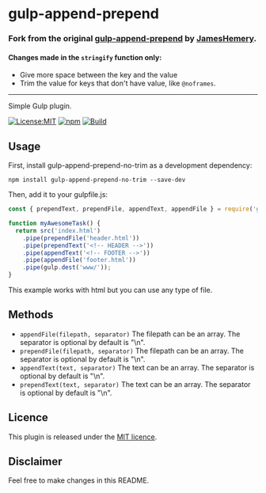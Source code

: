 # gulp-append-prepend

### Fork from the original [gulp-append-prepend](https://github.com/JamesHemery/gulp-append-prepend) by [JamesHemery](https://github.com/JamesHemery).

#### Changes made in the `stringify` function only:

- Give more space between the key and the value
- Trim the value for keys that don't have value, like `@noframes`.

---

Simple Gulp plugin.

[![License:MIT](https://img.shields.io/badge/License-MIT-blue.svg)](https://github.com/JamesHemery/gulp-append-prepend/blob/master/LICENCE)
[![npm](https://img.shields.io/npm/v/gulp-append-prepend.svg)](https://www.npmjs.com/package/gulp-append-prepend)
[![Build](https://travis-ci.org/JamesHemery/gulp-append-prepend.svg)](https://travis-ci.org/JamesHemery/gulp-append-prepend)

## Usage

First, install gulp-append-prepend-no-trim as a development dependency:

```
npm install gulp-append-prepend-no-trim --save-dev
```

Then, add it to your gulpfile.js:

```javascript
const { prependText, prependFile, appendText, appendFile } = require('gulp-append-prepend-no-trim');

function myAwesomeTask() {
  return src('index.html')
    .pipe(prependFile('header.html'))
    .pipe(prependText('<!-- HEADER -->'))
    .pipe(appendText('<!-- FOOTER -->'))
    .pipe(appendFile('footer.html'))
    .pipe(gulp.dest('www/'));
}
```

This example works with html but you can use any type of file.

## Methods

- `appendFile(filepath, separator)` The filepath can be an array. The separator is optional by default is "\n".
- `prependFile(filepath, separator)` The filepath can be an array. The separator is optional by default is "\n".
- `appendText(text, separator)` The text can be an array. The separator is optional by default is "\n".
- `prependText(text, separator)` The text can be an array. The separator is optional by default is "\n".

## Licence

This plugin is released under the [MIT licence](./LICENCE).

## Disclaimer

Feel free to make changes in this README.
